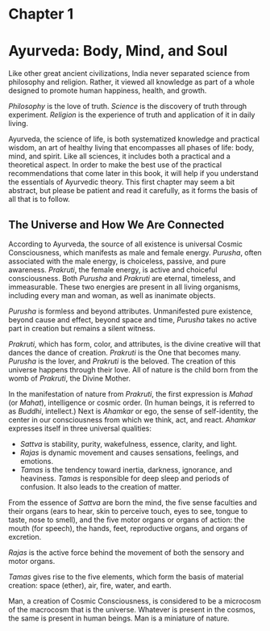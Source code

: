 # Chapter 1
# Ayurveda: Body, Mind, and Soul

Like other great ancient civilizations, India never separated science from philosophy and religion. Rather, it viewed all knowledge as part of a whole designed to promote human happiness, health, and growth.

_Philosophy_ is the love of truth. _Science_ is the discovery of truth through experiment. _Religion_ is the experience of truth and application of it in daily living.

Ayurveda, the science of life, is both systematized knowledge and practical wisdom, an art of healthy living that encompasses all phases of life: body, mind, and spirit. Like all sciences, it includes both a practical and a theoretical aspect. In order to make the best use of the practical recommendations that come later in this book, it will help if you understand the essentials of Ayurvedic theory. This first chapter may seem a bit abstract, but please be patient and read it carefully, as it forms the basis of all that is to follow.

## The Universe and How We Are Connected

According to Ayurveda, the source of all existence is universal Cosmic Consciousness, which manifests as male and female energy. _Purusha_, often associated with the male energy, is choiceless, passive, and pure awareness. _Prakruti_, the female energy, is active and choiceful consciousness. Both _Purusha_ and _Prakruti_ are eternal, timeless, and immeasurable. These two energies are present in all living organisms, including every man and woman, as well as inanimate objects.

_Purusha_ is formless and beyond attributes. Unmanifested pure existence, beyond cause and effect, beyond space and time, _Purusha_ takes no active part in creation but remains a silent witness.

_Prakruti_, which has form, color, and attributes, is the divine creative will that dances the dance of creation. _Prakruti_ is the One that becomes many. _Purusha_ is the lover, and _Prakruti_ is the beloved. The creation of this universe happens through their love. All of nature is the child born from the womb of _Prakruti_, the Divine Mother.

In the manifestation of nature from _Prakruti_, the first expression is _Mahad_ (or _Mahat_), intelligence or cosmic order. (In human beings, it is referred to as _Buddhi_, intellect.) Next is _Ahamkar_ or ego, the sense of self-identity, the center in our consciousness from which we think, act, and react. _Ahamkar_ expresses itself in three universal qualities:
- _Sattva_ is stability, purity, wakefulness, essence, clarity, and light.
- _Rajas_ is dynamic movement and causes sensations, feelings, and emotions.
- _Tamas_ is the tendency toward inertia, darkness, ignorance, and heaviness. _Tamas_ is responsible for deep sleep and periods of confusion. It also leads to the creation of matter.

From the essence of _Sattva_ are born the mind, the five sense faculties and their organs (ears to hear, skin to perceive touch, eyes to see, tongue to taste, nose to smell), and the five motor organs or organs of action: the mouth (for speech), the hands, feet, reproductive organs, and organs of excretion.

_Rajas_ is the active force behind the movement of both the sensory and motor organs.

_Tamas_ gives rise to the five elements, which form the basis of material creation: space (ether), air, fire, water, and earth.

Man, a creation of Cosmic Consciousness, is considered to be a microcosm of the macrocosm that is the universe. Whatever is present in the cosmos, the same is present in human beings. Man is a miniature of nature.

